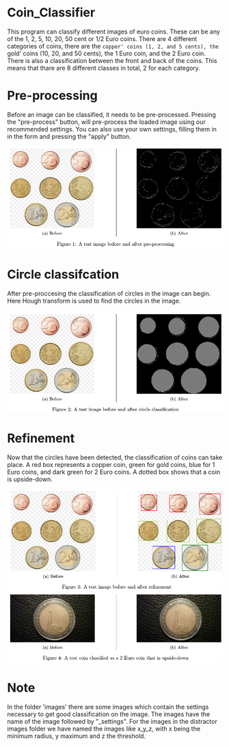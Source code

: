 # Coin_Classifier
This program can classify different images of euro coins. These can be any of the 1, 2, 5, 10, 20, 50 cent or 1/2 Euro coins. 
There are 4 different categories of coins, there are the `copper' coins (1, 2, and 5 cents), the `gold' coins (10, 20, and 50 cents), the 1 Euro coin, and the 2 Euro coin. 
There is also a classification between the front and back of the coins. This means that thare are 8 different classes in total, 2 for each category. 

# Pre-processing
Before an image can be classified, it needs to be pre-processed. Pressing the "pre-process" button, will pre-process the loaded image using our recommended settings.
You can also use your own settings, filling them in in the form and pressing the "apply" button.

![Pre-processing](https://github.com/StephanAkkerman/Coin_Classifier/blob/main/screenshots/pre-processing.png)

# Circle classifcation
After pre-proccesing the classification of circles in the image can begin. Here Hough transform is used to find the circles in the image.

![Circle Classification](https://github.com/StephanAkkerman/Coin_Classifier/blob/main/screenshots/circle-classification.png)


# Refinement
Now that the circles have been detected, the classification of coins can take place. A red box represents a copper coin, green for gold coins, blue for 1 Euro coins, and dark green for 2 Euro coins.
A dotted box shows that a coin is upside-down.

![Refinement](https://github.com/StephanAkkerman/Coin_Classifier/blob/main/screenshots/refinement.png)
![2Euro](https://github.com/StephanAkkerman/Coin_Classifier/blob/main/screenshots/2euro-classification.png) 

# Note
In the folder 'images' there are some images which contain the settings necessary to get good classification on the image.
The images have the name of the image followed by "_settings".
For the images in the distractor images folder we have named the images like x_y_z, with x being the minimum radius, y maximum and z the threshold.